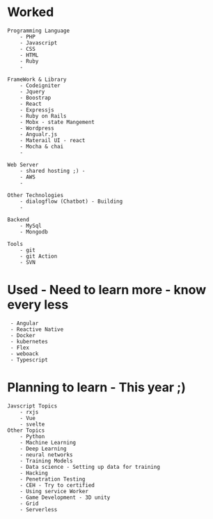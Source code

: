# Worked  
    Programming Language
        - PHP
        - Javascript
        - CSS
        - HTML
        - Ruby 
        - 

    FrameWork & Library 
        - Codeigniter
        - Jquery
        - Boostrap 
        - React
        - Expressjs
        - Ruby on Rails
        - Mobx - state Mangement 
        - Wordpress 
        - Angualr.js
        - Materail UI - react
        - Mocha & chai
        -

    Web Server 
        - shared hosting ;) - 
        - AWS
        - 

    Other Technologies 
        - dialogflow (Chatbot) - Building
        - 

    Backend
        - MySql
        - Mongodb
    
    Tools
        - git 
        - git Action
        - SVN

# Used - Need to learn more - know every less
     - Angular
     - Reactive Native
     - Docker
     - kubernetes
     - Flex
     - weboack
     - Typescript  

# Planning to learn - This year ;)
    Javscript Topics
        - rxjs
        - Vue
        - svelte
    Other Topics
        - Python
        - Machine Learning
        - Deep Learning
        - neural networks
        - Training Models
        - Data science - Setting up data for training
        - Hacking 
        - Penetration Testing
        - CEH - Try to certified  
        - Using service Worker
        - Game Development - 3D unity
        - Grid
        - Serverless